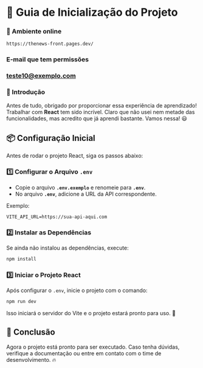 # 🚀 Guia de Inicialização do Projeto


### 🚀 Ambiente online
```sh
https://thenews-front.pages.dev/
```
### E-mail que tem permissões
### teste10@exemplo.com


### 🚀 Introdução

Antes de tudo, obrigado por proporcionar essa experiência de aprendizado! Trabalhar com **React** tem sido incrível. Claro que não usei nem metade das funcionalidades, mas acredito que já aprendi bastante. Vamos nessa! 😃

## 📦 Configuração Inicial

Antes de rodar o projeto React, siga os passos abaixo:

### 1️⃣ Configurar o Arquivo `.env`

- Copie o arquivo **`.env.exemplo`** e renomeie para **`.env`**.
- No arquivo **`.env`**, adicione a URL da API correspondente.

Exemplo:

```env
VITE_API_URL=https://sua-api-aqui.com
```

### 2️⃣ Instalar as Dependências

Se ainda não instalou as dependências, execute:

```sh
npm install
```

### 3️⃣ Iniciar o Projeto React

Após configurar o `.env`, inicie o projeto com o comando:

```sh
npm run dev
```

Isso iniciará o servidor do Vite e o projeto estará pronto para uso. 🚀

## 🎯 Conclusão

Agora o projeto está pronto para ser executado. Caso tenha dúvidas, verifique a documentação ou entre em contato com o time de desenvolvimento. 🔥

